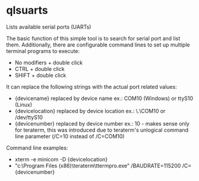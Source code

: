 # qlsuarts
Lists available serial ports (UARTs)

The basic function of this simple tool is to search for serial port and list them. Additionally, there are configurable command lines to set up multiple terminal programs to execute:

- No modifiers + double click
- CTRL + double click
- SHIFT + double click

It can replace the following strings with the actual port related values:

- {devicename} replaced by device name ex.: COM10 (Windows) or ttyS10 (Linux)
- {devicelocation} replaced by device location ex.: \\.\COM10 or /dev/ttyS10
- {devicenumber} replaced by device number ex.: 10 - makes sense only for teraterm, this was introduced due to teraterm's unlogical command line parameter (/C=10 instead of /C=COM10)

Command line examples:

- xterm -e minicom -D {devicelocation}
- "c:\Program Files (x86)\teraterm\ttermpro.exe" /BAUDRATE=115200 /C={devicenumber}
